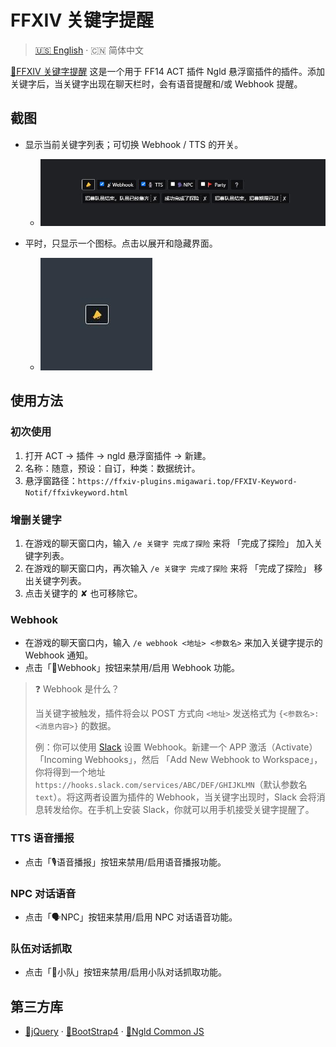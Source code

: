 # FFXIV 关键字提醒

> [🇺🇸 English](README.md) · 🇨🇳 简体中文

[🔗FFXIV 关键字提醒](http://ffxiv-plugins.migawari.top/FFXIV-Keyword-Notif/README-CN.html) 这是一个用于 FF14 ACT 插件 Ngld 悬浮窗插件的插件。添加关键字后，当关键字出现在聊天栏时，会有语音提醒和/或 Webhook 提醒。

## 截图
* 显示当前关键字列表；可切换 Webhook / TTS 的开关。
    * ![screenshot-01](resources/screenshot-01.jpg)

* 平时，只显示一个图标。点击以展开和隐藏界面。
    * ![screenshot-02](resources/screenshot-02.jpg)

## 使用方法
### 初次使用
1. 打开 ACT → 插件 → ngld 悬浮窗插件 → 新建。
2. 名称：随意，预设：自订，种类：数据统计。
3. 悬浮窗路径：`https://ffxiv-plugins.migawari.top/FFXIV-Keyword-Notif/ffxivkeyword.html`

### 增删关键字
1. 在游戏的聊天窗口内，输入 `/e 关键字 完成了探险` 来将 「完成了探险」 加入关键字列表。
2. 在游戏的聊天窗口内，再次输入 `/e 关键字 完成了探险` 来将 「完成了探险」 移出关键字列表。
3. 点击关键字的 ✘ 也可移除它。

### Webhook
* 在游戏的聊天窗口内，输入 `/e webhook <地址> <参数名>` 来加入关键字提示的 Webhook 通知。
* 点击「📡Webhook」按钮来禁用/启用 Webhook 功能。

> ❓ Webhook 是什么？
>
> 当关键字被触发，插件将会以 POST 方式向 `<地址>` 发送格式为 `{<参数名>: <消息内容>}` 的数据。
>
> 例：你可以使用 [Slack](https://api.slack.com/apps) 设置 Webhook。新建一个 APP 激活（Activate） 「Incoming Webhooks」，然后 「Add New Webhook to Workspace」，你将得到一个地址 `https://hooks.slack.com/services/ABC/DEF/GHIJKLMN`（默认参数名 `text`）。将这两者设置为插件的 Webhook，当关键字出现时，Slack 会将消息转发给你。在手机上安装 Slack，你就可以用手机接受关键字提醒了。

### TTS 语音播报
* 点击「🎙语音播报」按钮来禁用/启用语音播报功能。

### NPC 对话语音
* 点击「🗣️NPC」按钮来禁用/启用 NPC 对话语音功能。

### 队伍对话抓取
* 点击「🚩小队」按钮来禁用/启用小队对话抓取功能。

## 第三方库
* [🔗jQuery](https://www.bootcdn.cn/jquery/) · [🔗BootStrap4](https://www.bootcdn.cn/twitter-bootstrap/) · [🔗Ngld Common JS](https://ngld.github.io/OverlayPlugin/assets/shared/common.min.js)
